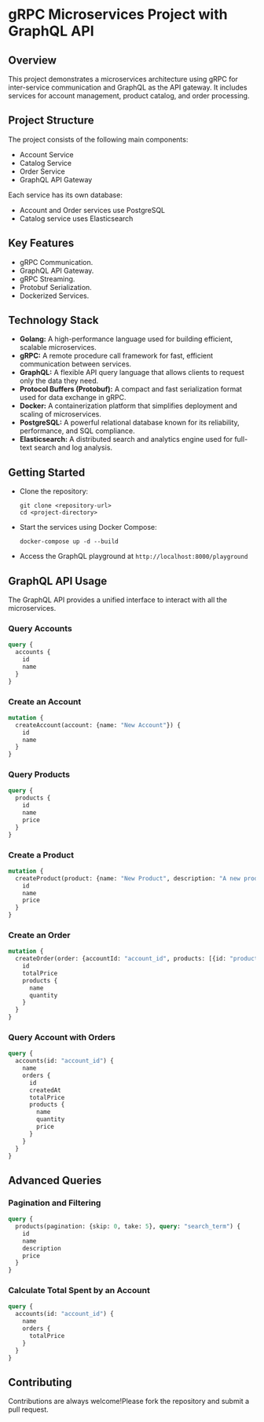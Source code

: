 # gRPC Microservices Project with GraphQL API


## Overview

This project demonstrates a microservices architecture using gRPC for inter-service communication and GraphQL as the API gateway. It includes services for account management, product catalog, and order processing.

## Project Structure

The project consists of the following main components:

- Account Service
- Catalog Service
- Order Service
- GraphQL API Gateway

Each service has its own database:
- Account and Order services use PostgreSQL
- Catalog service uses Elasticsearch

## Key Features

   - gRPC Communication.
   - GraphQL API Gateway.
   - gRPC Streaming.
   - Protobuf Serialization.
   - Dockerized Services.

## Technology Stack

- **Golang:** A high-performance language used for building efficient, scalable microservices.
- **gRPC:** A remote procedure call framework for fast, efficient communication between services.
- **GraphQL:** A flexible API query language that allows clients to request only the data they need.
- **Protocol Buffers (Protobuf):** A compact and fast serialization format used for data exchange in gRPC.
- **Docker:** A containerization platform that simplifies deployment and scaling of microservices.
- **PostgreSQL:** A powerful relational database known for its reliability, performance, and SQL compliance.
- **Elasticsearch:** A distributed search and analytics engine used for full-text search and log analysis.


## Getting Started

- Clone the repository:
   ```
   git clone <repository-url>
   cd <project-directory>
   ```

- Start the services using Docker Compose:
   ```
   docker-compose up -d --build
   ```

- Access the GraphQL playground at `http://localhost:8000/playground`


## GraphQL API Usage

The GraphQL API provides a unified interface to interact with all the microservices.

### Query Accounts

```graphql
query {
  accounts {
    id
    name
  }
}
```

### Create an Account

```graphql
mutation {
  createAccount(account: {name: "New Account"}) {
    id
    name
  }
}
```

### Query Products

```graphql
query {
  products {
    id
    name
    price
  }
}
```

### Create a Product

```graphql
mutation {
  createProduct(product: {name: "New Product", description: "A new product", price: 19.99}) {
    id
    name
    price
  }
}
```

### Create an Order

```graphql
mutation {
  createOrder(order: {accountId: "account_id", products: [{id: "product_id", quantity: 2}]}) {
    id
    totalPrice
    products {
      name
      quantity
    }
  }
}
```

### Query Account with Orders

```graphql
query {
  accounts(id: "account_id") {
    name
    orders {
      id
      createdAt
      totalPrice
      products {
        name
        quantity
        price
      }
    }
  }
}
```

## Advanced Queries

### Pagination and Filtering

```graphql
query {
  products(pagination: {skip: 0, take: 5}, query: "search_term") {
    id
    name
    description
    price
  }
}
```

### Calculate Total Spent by an Account

```graphql
query {
  accounts(id: "account_id") {
    name
    orders {
      totalPrice
    }
  }
}
```

## Contributing

Contributions are always welcome!Please fork the repository and submit a pull request.
